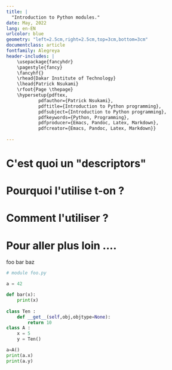 ```yaml
---
title: |
  "Introduction to Python modules."
date: May, 2022
lang: en-EN
urlcolor: blue
geometry: "left=2.5cm,right=2.5cm,top=3cm,bottom=3cm"
documentclass: article
fontfamily: Alegreya
header-includes: |
    \usepackage{fancyhdr}
    \pagestyle{fancy}
    \fancyhf{}
    \rhead{Dakar Institute of Technology}
    \lhead{Patrick Nsukami}
    \rfoot{Page \thepage}
    \hypersetup{pdftex,
            pdfauthor={Patrick Nsukami},
            pdftitle={Introduction to Python programming},
            pdfsubject={Introduction to Python programming},
            pdfkeywords={Python, Programming},
            pdfproducer={Emacs, Pandoc, Latex, Markdown},
            pdfcreator={Emacs, Pandoc, Latex, Markdown}}
    
---
```


# C'est quoi un "descriptors"
# Pourquoi l'utilise t-on ?
# Comment l'utiliser ?
# Pour aller plus loin ....

foo bar baz

```python
# module foo.py

a = 42

def bar(x):
    print(x)
  
class Ten :
    def __get__(self,obj,objtype=None):
        return 10
class A :
    x = 5
    y = Ten()

a=A()
print(a.x)
print(a.y)
```
